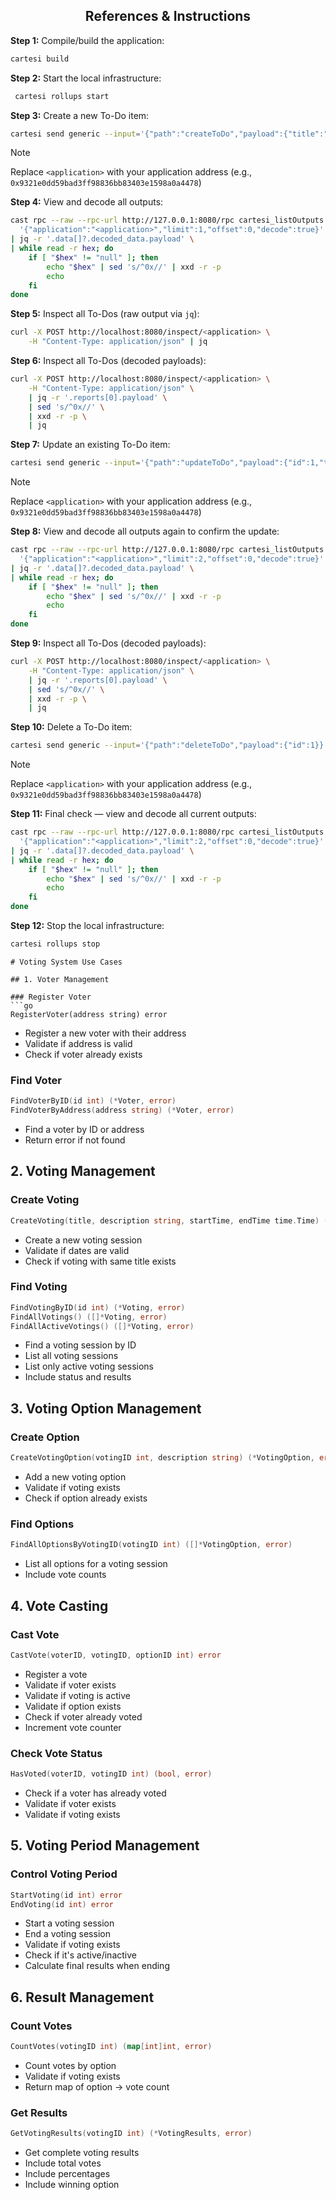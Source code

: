 ## <div align="center">References & Instructions</div>

**Step 1:** Compile/build the application:
```bash
cartesi build
```

**Step 2:** Start the local infrastructure:
```bash
 cartesi rollups start
```

**Step 3:** Create a new To-Do item:
```bash
cartesi send generic --input='{"path":"createToDo","payload":{"title":"Create an application","description":"Use the Cartesi CLI"}}' --input-encoding=string
```

> [!NOTE]
> Replace `<application>` with your application address (e.g., `0x9321e0dd59bad3ff98836bb83403e1598a0a4478`)

**Step 4:** View and decode all outputs:
```bash
cast rpc --raw --rpc-url http://127.0.0.1:8080/rpc cartesi_listOutputs \
  '{"application":"<application>","limit":1,"offset":0,"decode":true}' \
| jq -r '.data[]?.decoded_data.payload' \
| while read -r hex; do
    if [ "$hex" != "null" ]; then
        echo "$hex" | sed 's/^0x//' | xxd -r -p
        echo
    fi
done
```

**Step 5:** Inspect all To-Dos (raw output via `jq`):
```bash
curl -X POST http://localhost:8080/inspect/<application> \
    -H "Content-Type: application/json" | jq
```

**Step 6:** Inspect all To-Dos (decoded payloads):
```bash
curl -X POST http://localhost:8080/inspect/<application> \
    -H "Content-Type: application/json" \
    | jq -r '.reports[0].payload' \
    | sed 's/^0x//' \
    | xxd -r -p \
    | jq
```

**Step 7:** Update an existing To-Do item:
```bash
cartesi send generic --input='{"path":"updateToDo","payload":{"id":1,"title":"Create an application","description":"Use the Cartesi CLI","completed":true}}' --input-encoding=string
```

> [!NOTE]
> Replace `<application>` with your application address (e.g., `0x9321e0dd59bad3ff98836bb83403e1598a0a4478`)

**Step 8:** View and decode all outputs again to confirm the update:
```bash
cast rpc --raw --rpc-url http://127.0.0.1:8080/rpc cartesi_listOutputs \
  '{"application":"<application>","limit":2,"offset":0,"decode":true}' \
| jq -r '.data[]?.decoded_data.payload' \
| while read -r hex; do
    if [ "$hex" != "null" ]; then
        echo "$hex" | sed 's/^0x//' | xxd -r -p
        echo
    fi
done
```

**Step 9:** Inspect all To-Dos (decoded payloads):
```bash
curl -X POST http://localhost:8080/inspect/<application> \
    -H "Content-Type: application/json" \
    | jq -r '.reports[0].payload' \
    | sed 's/^0x//' \
    | xxd -r -p \
    | jq
```

**Step 10:** Delete a To-Do item:
```bash
cartesi send generic --input='{"path":"deleteToDo","payload":{"id":1}}' --input-encoding=string
```

> [!NOTE]
> Replace `<application>` with your application address (e.g., `0x9321e0dd59bad3ff98836bb83403e1598a0a4478`)

**Step 11:** Final check — view and decode all current outputs:
```bash
cast rpc --raw --rpc-url http://127.0.0.1:8080/rpc cartesi_listOutputs \
  '{"application":"<application>","limit":2,"offset":0,"decode":true}' \
| jq -r '.data[]?.decoded_data.payload' \
| while read -r hex; do
    if [ "$hex" != "null" ]; then
        echo "$hex" | sed 's/^0x//' | xxd -r -p
        echo
    fi
done
```

**Step 12:** Stop the local infrastructure:
```bash
cartesi rollups stop
```

```
# Voting System Use Cases

## 1. Voter Management

### Register Voter
```go
RegisterVoter(address string) error
```
- Register a new voter with their address
- Validate if address is valid
- Check if voter already exists

### Find Voter
```go
FindVoterByID(id int) (*Voter, error)
FindVoterByAddress(address string) (*Voter, error)
```
- Find a voter by ID or address
- Return error if not found

## 2. Voting Management

### Create Voting
```go
CreateVoting(title, description string, startTime, endTime time.Time) (*Voting, error)
```
- Create a new voting session
- Validate if dates are valid
- Check if voting with same title exists

### Find Voting
```go
FindVotingByID(id int) (*Voting, error)
FindAllVotings() ([]*Voting, error)
FindAllActiveVotings() ([]*Voting, error)
```
- Find a voting session by ID
- List all voting sessions
- List only active voting sessions
- Include status and results

## 3. Voting Option Management

### Create Option
```go
CreateVotingOption(votingID int, description string) (*VotingOption, error)
```
- Add a new voting option
- Validate if voting exists
- Check if option already exists

### Find Options
```go
FindAllOptionsByVotingID(votingID int) ([]*VotingOption, error)
```
- List all options for a voting session
- Include vote counts

## 4. Vote Casting

### Cast Vote
```go
CastVote(voterID, votingID, optionID int) error
```
- Register a vote
- Validate if voter exists
- Validate if voting is active
- Validate if option exists
- Check if voter already voted
- Increment vote counter

### Check Vote Status
```go
HasVoted(voterID, votingID int) (bool, error)
```
- Check if a voter has already voted
- Validate if voter exists
- Validate if voting exists

## 5. Voting Period Management

### Control Voting Period
```go
StartVoting(id int) error
EndVoting(id int) error
```
- Start a voting session
- End a voting session
- Validate if voting exists
- Check if it's active/inactive
- Calculate final results when ending

## 6. Result Management

### Count Votes
```go
CountVotes(votingID int) (map[int]int, error)
```
- Count votes by option
- Validate if voting exists
- Return map of option -> vote count

### Get Results
```go
GetVotingResults(votingID int) (*VotingResults, error)
```
- Get complete voting results
- Include total votes
- Include percentages
- Include winning option